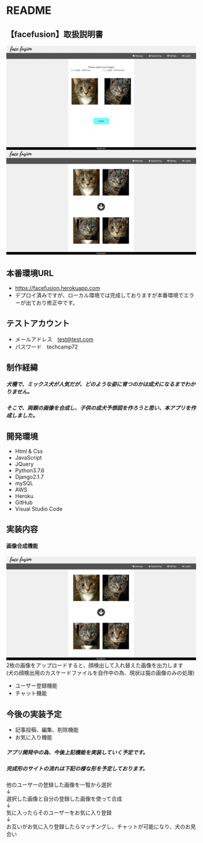 # README
## 【facefusion】取扱説明書
![画像名](./reademe-img/top-page.png)
![画像名](./reademe-img/result-page.png)

## 本番環境URL
* https://facefusion.herokuapp.com
* デプロイ済みですが、ローカル環境では完成しておりますが本番環境でエラーが出ており修正中です。

## テストアカウント
* メールアドレス　test@test.com
* パスワード　techcamp72

## 制作経緯
##### 犬種で、ミックス犬が人気だが、どのような姿に育つのかは成犬になるまでわかりません。
##### そこで、両親の画像を合成し、子供の成犬予想図を作ろうと思い、本アプリを作成しました。

## 開発環境
* Html & Css
* JavaScript
* JQuery
* Python3.7.6
* Django2.1.7
* mySQL
* AWS
* Heroku
* GitHub
* Visual Studio Code

## 実装内容
#### 画像合成機能
![画像名](./reademe-img/result-page.png)
2枚の画像をアップロードすると、顔検出して入れ替えた画像を出力します  
(犬の顔検出用のカスケードファイルを自作中の為、現状は猫の画像のみの処理)


* ユーザー登録機能
* チャット機能

## 今後の実装予定
* 記事投稿、編集、削除機能
* お気に入り機能
##### アプリ開発中の為、今後上記機能を実装していく予定です。
##### 完成形のサイトの流れは下記の様な形を予定しております。
他のユーザーの登録した画像を一覧から選択<br>
↓<br>
選択した画像と自分の登録した画像を使って合成<br>
↓<br>
気に入ったらそのユーザーをお気に入り登録<br>
↓<br>
お互いがお気に入り登録したらマッチングし、チャットが可能になり、犬のお見合い<br>
